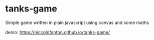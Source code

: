 # tanks-game
Simple game written in plain javascript using canvas and some maths

demo: https://niccolofanton.github.io/tanks-game/
